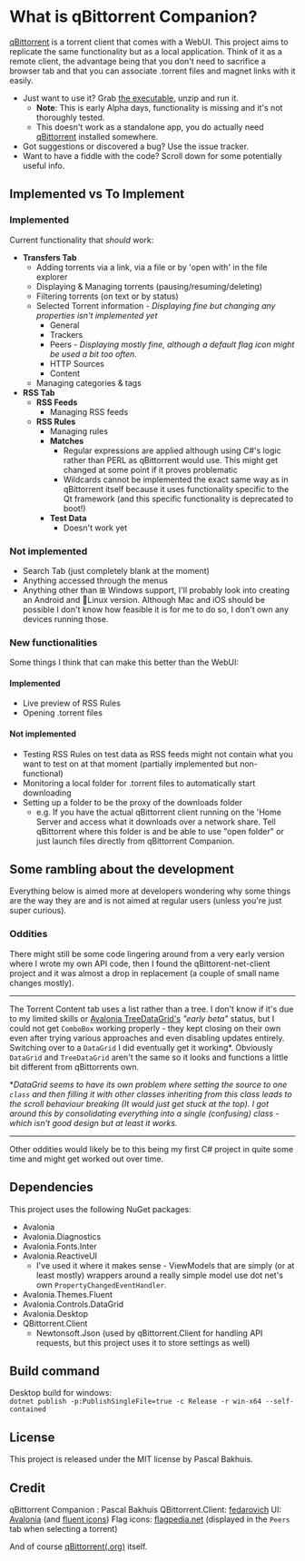 ﻿# What is  qBittorrent Companion?
[qBittorrent](https://www.qbittorrent.org/) is a torrent client that comes with a WebUI. This project aims to replicate the same functionality but as a local application. Think of it as a remote client, the advantage being that you don't need to sacrifice a browser tab and that you can associate .torrent files and magnet links with it easily.
* Just want to use it? Grab [the executable](https://github.com), unzip and run it.
	* **Note**: This is early Alpha days, functionality is missing and it's not thoroughly tested.
	* This doesn't work as a standalone app, you do actually need [qBittorrent](https://www.qbittorrent.org/)  installed somewhere.
* Got suggestions or discovered a bug? Use the issue tracker.
* Want to have a fiddle with the code? Scroll down for some potentially useful info.

## Implemented vs To Implement
### Implemented 
Current functionality that *should* work:
* **Transfers Tab**
	* Adding torrents via a link, via a file or by 'open with' in the file explorer
	* Displaying & Managing torrents (pausing/resuming/deleting)
	* Filtering torrents (on text or by status)
	* Selected Torrent information - *Displaying fine but changing any properties isn't implemented yet*
		* General 
		* Trackers
		* Peers - *Displaying mostly fine, although a default flag icon might be used a bit too often.*
		* HTTP Sources 
		* Content 
	* Managing categories & tags
* **RSS Tab**
	* **RSS Feeds**
		* Managing RSS feeds
	* **RSS Rules**
		* Managing rules
		* **Matches**
			* Regular expressions are applied although using C#'s logic rather than PERL as qBittorrent would use. This might get changed at some point if it proves problematic
			* Wildcards cannot be implemented the exact same way as in qBittorrent itself because it uses functionality specific to the Qt framework (and this specific functionality is deprecated to boot!)
		* **Test Data**
			* Doesn't work yet
### Not implemented

* Search Tab (just completely blank at the moment)
* Anything accessed through the menus
* Anything other than ⊞ Windows support, I'll probably look into creating an Android and 🐧Linux version. 
Although Mac and iOS should be possible I don't know how feasible it is for me to do so,  I don't own any devices running those.

### New functionalities
Some things I think that can make this better than the WebUI:
#### Implemented
* Live preview of RSS Rules
* Opening .torrent files 

#### Not implemented
* Testing RSS Rules on test data as RSS feeds might not contain what you want to test on at that moment (partially implemented but non-functional)
* Monitoring a local folder for .torrent files to automatically start downloading
* Setting up a folder to be the proxy of the downloads folder
	* e.g. If you have the actual qBittorrent client running on the 'Home Server and access what it downloads over a network share. Tell qBittorrent where this folder is and be able to use "open folder" or just launch files directly from qBittorrent Companion.

## Some rambling about the development
Everything below is aimed more at developers wondering why some things are the way they are and is not aimed at regular users (unless you're just super curious).
### Oddities
There might still be some code lingering around from a very early version where I wrote my own API code, then I found the qBittorent-net-client project and it was almost a drop in replacement (a couple of small name changes mostly).
<hr/>

The Torrent Content tab uses a list rather than a tree. I don't know if it's due to my limited skills or [Avalonia TreeDataGrid's](https://github.com/AvaloniaUI/Avalonia.Controls.TreeDataGrid) *"early beta"* status, but I could not get `ComboBox` working properly - they kept closing on their own even after trying various approaches and even disabling updates entirely. 
Switching over to a `DataGrid` I did eventually get it working*. Obviously `DataGrid` and `TreeDataGrid` aren't the same so it looks and functions a little bit different from qBittorrents own.

**DataGrid seems to have its own problem where setting the source to one `class` and then filling it with other classes inheriting from this class leads to the scroll behaviour breaking (It would just get stuck at the top). 
I got around this by consolidating everything into a single (confusing) class - which isn't good design but at least it works.*

<hr/>
Other oddities would likely be to this being my first C# project in quite some time and might get worked out over time.


## Dependencies
This project uses the following NuGet packages:
* Avalonia
* Avalonia.Diagnostics
* Avalonia.Fonts.Inter
* Avalonia.ReactiveUI
	* I've used it where it makes sense - ViewModels that are simply (or at least mostly) wrappers around a really simple model use dot net's own `PropertyChangedEventHandler`.
* Avalonia.Themes.Fluent
* Avalonia.Controls.DataGrid
* Avalonia.Desktop
* QBittorrent.Client
	* Newtonsoft.Json (used by qBittorrent.Client for handling API requests, but this project uses it to store settings as well)

## Build command
Desktop build for windows:<br/>
```dotnet publish -p:PublishSingleFile=true -c Release -r win-x64 --self-contained```

## License
This project is released under the MIT license by Pascal Bakhuis.

## Credit
qBittorrent Companion : Pascal Bakhuis 
QBittorrent.Client: [fedarovich](https://github.com/fedarovich/qbittorrent-net-client)
UI:  [Avalonia](https://avaloniaui.net/) (and [fluent icons](https://avaloniaui.github.io/icons.html))
Flag icons: [flagpedia.net](https://flagpedia.net/) (displayed in the `Peers` tab when selecting a torrent)

And of course [qBittorrent(.org)](https://www.qbittorrent.org/)  itself. 